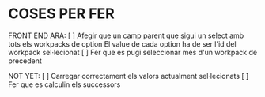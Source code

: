 COSES PER FER
============

FRONT END ARA:
[ ] Afegir que un camp parent que sigui un select amb tots els workpacks de option
    El value de cada option ha de ser l'id del workpack sel·lecionat
[ ] Fer que es pugi seleccionar més d'un workpack de precedent

NOT YET:
[ ] Carregar correctament els valors actualment sel·lecionats
[ ] Fer que es calculin els successors
